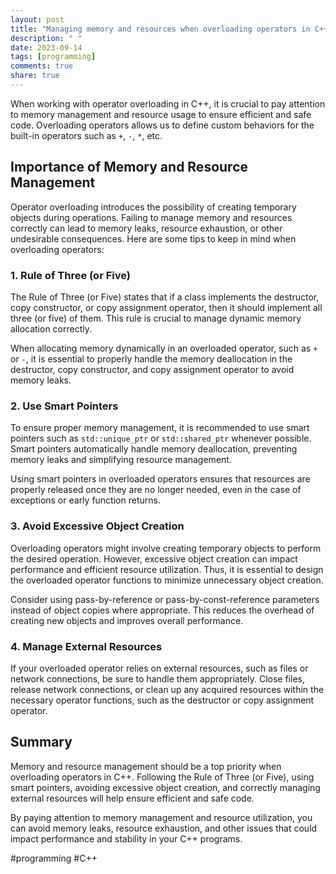 ```yaml
---
layout: post
title: "Managing memory and resources when overloading operators in C++"
description: " "
date: 2023-09-14
tags: [programming]
comments: true
share: true
---
```


When working with operator overloading in C++, it is crucial to pay attention to memory management and resource usage to ensure efficient and safe code. Overloading operators allows us to define custom behaviors for the built-in operators such as `+`, `-`, `*`, etc.

## Importance of Memory and Resource Management

Operator overloading introduces the possibility of creating temporary objects during operations. Failing to manage memory and resources correctly can lead to memory leaks, resource exhaustion, or other undesirable consequences. Here are some tips to keep in mind when overloading operators:

### 1. Rule of Three (or Five)

The Rule of Three (or Five) states that if a class implements the destructor, copy constructor, or copy assignment operator, then it should implement all three (or five) of them. This rule is crucial to manage dynamic memory allocation correctly.

When allocating memory dynamically in an overloaded operator, such as `+` or `-`, it is essential to properly handle the memory deallocation in the destructor, copy constructor, and copy assignment operator to avoid memory leaks.

### 2. Use Smart Pointers

To ensure proper memory management, it is recommended to use smart pointers such as `std::unique_ptr` or `std::shared_ptr` whenever possible. Smart pointers automatically handle memory deallocation, preventing memory leaks and simplifying resource management.

Using smart pointers in overloaded operators ensures that resources are properly released once they are no longer needed, even in the case of exceptions or early function returns.

### 3. Avoid Excessive Object Creation

Overloading operators might involve creating temporary objects to perform the desired operation. However, excessive object creation can impact performance and efficient resource utilization. Thus, it is essential to design the overloaded operator functions to minimize unnecessary object creation.

Consider using pass-by-reference or pass-by-const-reference parameters instead of object copies where appropriate. This reduces the overhead of creating new objects and improves overall performance.

### 4. Manage External Resources

If your overloaded operator relies on external resources, such as files or network connections, be sure to handle them appropriately. Close files, release network connections, or clean up any acquired resources within the necessary operator functions, such as the destructor or copy assignment operator.

## Summary

Memory and resource management should be a top priority when overloading operators in C++. Following the Rule of Three (or Five), using smart pointers, avoiding excessive object creation, and correctly managing external resources will help ensure efficient and safe code.

By paying attention to memory management and resource utilization, you can avoid memory leaks, resource exhaustion, and other issues that could impact performance and stability in your C++ programs.

#programming #C++